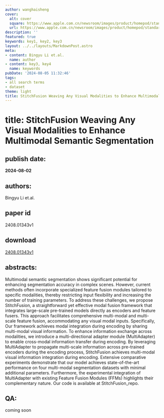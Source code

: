 ```yaml
---
author: wanghaisheng
cover:
  alt: cover
  square: https://www.apple.com.cn/newsroom/images/product/homepod/standard/Apple-HomePod-hero-230118_big.jpg.large_2x.jpg
  url: https://www.apple.com.cn/newsroom/images/product/homepod/standard/Apple-HomePod-hero-230118_big.jpg.large_2x.jpg
description: ''
featured: true
keywords: key1, key2, key3
layout: ../../layouts/MarkdownPost.astro
meta:
- content: Bingyu Li et.al.
  name: author
- content: key3, key4
  name: keywords
pubDate: '2024-08-05 11:32:46'
tags:
- all search terms
- dataset
theme: light
title: StitchFusion Weaving Any Visual Modalities to Enhance Multimodal Semantic Segmentation
---
```


# title: StitchFusion Weaving Any Visual Modalities to Enhance Multimodal Semantic Segmentation 
## publish date: 
**2024-08-02** 
## authors: 
  Bingyu Li et.al. 
## paper id
2408.01343v1
## download
[2408.01343v1](http://arxiv.org/abs/2408.01343v1)
## abstracts:
Multimodal semantic segmentation shows significant potential for enhancing segmentation accuracy in complex scenes. However, current methods often incorporate specialized feature fusion modules tailored to specific modalities, thereby restricting input flexibility and increasing the number of training parameters. To address these challenges, we propose StitchFusion, a straightforward yet effective modal fusion framework that integrates large-scale pre-trained models directly as encoders and feature fusers. This approach facilitates comprehensive multi-modal and multi-scale feature fusion, accommodating any visual modal inputs. Specifically, Our framework achieves modal integration during encoding by sharing multi-modal visual information. To enhance information exchange across modalities, we introduce a multi-directional adapter module (MultiAdapter) to enable cross-modal information transfer during encoding. By leveraging MultiAdapter to propagate multi-scale information across pre-trained encoders during the encoding process, StitchFusion achieves multi-modal visual information integration during encoding. Extensive comparative experiments demonstrate that our model achieves state-of-the-art performance on four multi-modal segmentation datasets with minimal additional parameters. Furthermore, the experimental integration of MultiAdapter with existing Feature Fusion Modules (FFMs) highlights their complementary nature. Our code is available at StitchFusion_repo.
## QA:
coming soon
